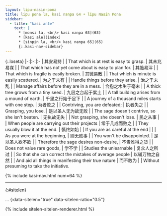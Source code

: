 ```yaml
---
layout: lipu-nasin-pona
title: lipu pona la, kasi nanpa 64 • lipu Nasin Pona
sidebar:
  - title: "kasi ante"
    text: |
      * [monsi la, <br/> kasi nanpa 63](63)
      * [kasi ale](index)
      * [sinpin la, <br/> kasi nanpa 65](65)
      {:.kasi-nav-sidebar}
---
```


{:.loseta}
|-:|:-:|:-
| 其安易持               |  | That which is at rest is easy to grasp.
| 其未兆易谋             |  | That which has not yet come about is easy to plan for.
| 其脆易泮               |  | That which is fragile is easily broken.
| 其微易散               |  | That which is minute is easily scattered.
| 为之于未有             |  | Handle things before they arise.
| 治之于未乱             |  | Manage affairs before they are in a mess.
| 合抱之木<wbr/>生于毫末 |  | A thick tree grows from a tiny seed.
| 九层之台<wbr/>起于累土 |  | A tall building arises from a mound of earth.
| 千里之行<wbr/>始于足下 |  | A journey of a thousand miles starts with one step.
| 为者败之               |  | Contriving, you are defeated;
| 执者失之               |  | Grasping, you lose.
| 是以<wbr/>圣人<wbr/>无为故无败 |  | The sage doesn't contrive, so she isn't beaten.
| 无执故无失             |  | Not grasping, she doesn't lose.
| 民之从事               |  | When people are carrying out their projects
| 常于几成而败之         |  | They usually blow it at the end.
| 慎终如始               |  | If you are as careful at the end
|                        |  | As you were at the beginning,
| 则无败事               |  | You won't be disappointed.
| 是以<wbr/>圣人<wbr/>欲不欲 |  | Therefore the sage desires non-desire,
| 不贵难得之货           |  | Does not value rare goods,
| 学不学                 |  | Studies the unlearnable
| 复众人之所过           |  | So that she can correct the mistakes of average people
| 以辅万物之自然         |  | And aid all things in manifesting their true nature
| 而不敢为               |  | Without presuming to take the initiative.

{% include kasi-nav.html num=64 %}

-------
{:#sitelen}

...
{:data-sitelen="true" data-sitelen-ratio="0.5"}

{% include sitelen-sitelen-renderer.html %}
